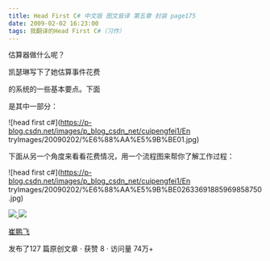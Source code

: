 ```yaml
---
title: Head First C# 中文版 图文皆译 第五章 封装 page175
date: 2009-02-02 16:23:00
tags: 我翻译的Head First C#（习作）
---
```

估算器做什么呢？

凯瑟琳写下了她估算事件花费

的系统的一些基本要点。下面

是其中一部分：

![head first c#](https://p-blog.csdn.net/images/p_blog_csdn_net/cuipengfei1/En
tryImages/20090202/%E6%88%AA%E5%9B%BE01.jpg)

下面从另一个角度来看看花费情况，用一个流程图来帮你了解工作过程：

![head first c#](https://p-blog.csdn.net/images/p_blog_csdn_net/cuipengfei1/En
tryImages/20090202/%E6%88%AA%E5%9B%BE02633691885969858750.jpg)



[ ![](https://profile.csdnimg.cn/5/2/5/3_cuipengfei1)
![](https://g.csdnimg.cn/static/user-reg-year/1x/11.png)
](https://blog.csdn.net/cuipengfei1)

[ 崔鹏飞 ](https://blog.csdn.net/cuipengfei1)

发布了127 篇原创文章  ·  获赞 8  ·  访问量 74万+

